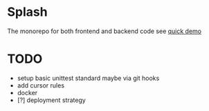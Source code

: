 # Splash
The monorepo for both frontend and backend code 
see [quick demo](./backend/demo/README.md)

# TODO
- setup basic unittest standard maybe via git hooks
- add cursor rules
- docker
- [?] deployment strategy 
